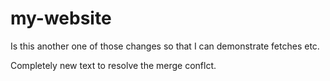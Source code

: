 # my-website
Is this another one of those changes so that I can demonstrate fetches etc.

Completely new text to resolve the merge conflct.
